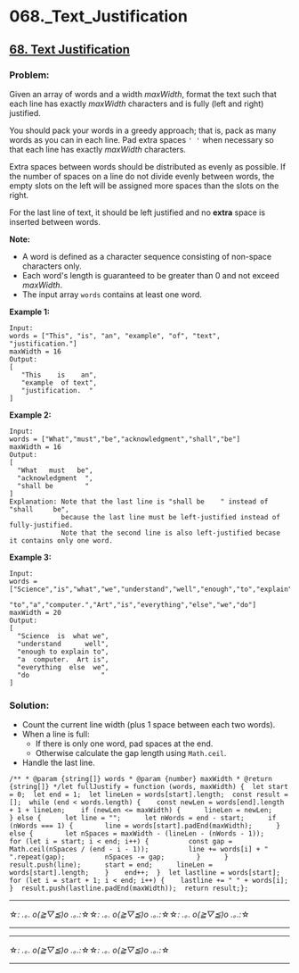 # 068._Text_Justification

## [68. Text Justification](https://leetcode.com/problems/text-justification/description/)

### Problem:

Given an array of words and a width *maxWidth*, format the text such that each line has exactly *maxWidth* characters and is fully (left and right) justified.

You should pack your words in a greedy approach; that is, pack as many words as you can in each line. Pad extra spaces `' '` when necessary so that each line has exactly *maxWidth* characters.

Extra spaces between words should be distributed as evenly as possible. If the number of spaces on a line do not divide evenly between words, the empty slots on the left will be assigned more spaces than the slots on the right.

For the last line of text, it should be left justified and no **extra** space is inserted between words.

**Note:**

- A word is defined as a character sequence consisting of non-space characters only.
- Each word's length is guaranteed to be greater than 0 and not exceed *maxWidth*.
- The input array `words` contains at least one word.

**Example 1:**

```
Input:
words = ["This", "is", "an", "example", "of", "text", "justification."]
maxWidth = 16
Output:
[
   "This    is    an",
   "example  of text",
   "justification.  "
]
```

**Example 2:**

```
Input:
words = ["What","must","be","acknowledgment","shall","be"]
maxWidth = 16
Output:
[
  "What   must   be",
  "acknowledgment  ",
  "shall be        "
]
Explanation: Note that the last line is "shall be    " instead of "shall     be",
             because the last line must be left-justified instead of fully-justified.
             Note that the second line is also left-justified becase it contains only one word.
```

**Example 3:**

```
Input:
words = ["Science","is","what","we","understand","well","enough","to","explain",
         "to","a","computer.","Art","is","everything","else","we","do"]
maxWidth = 20
Output:
[
  "Science  is  what we",
  "understand      well",
  "enough to explain to",
  "a  computer.  Art is",
  "everything  else  we",
  "do                  "
]
```

### Solution:

- Count the current line width (plus 1 space between each two words).
- When a line is full:
    - If there is only one word, pad spaces at the end.
    - Otherwise calculate the gap length using `Math.ceil`.
- Handle the last line.

```
/** * @param {string[]} words * @param {number} maxWidth * @return {string[]} */let fullJustify = function (words, maxWidth) {  let start = 0;  let end = 1;  let lineLen = words[start].length;  const result = [];  while (end < words.length) {    const newLen = words[end].length + 1 + lineLen;    if (newLen <= maxWidth) {      lineLen = newLen;    } else {      let line = "";      let nWords = end - start;      if (nWords === 1) {        line = words[start].padEnd(maxWidth);      } else {        let nSpaces = maxWidth - (lineLen - (nWords - 1));        for (let i = start; i < end; i++) {          const gap = Math.ceil(nSpaces / (end - i - 1));          line += words[i] + " ".repeat(gap);          nSpaces -= gap;        }      }      result.push(line);      start = end;      lineLen = words[start].length;    }    end++;  }  let lastline = words[start];  for (let i = start + 1; i < end; i++) {    lastline += " " + words[i];  }  result.push(lastline.padEnd(maxWidth));  return result;};
```

---

☆*: .｡. o(≧▽≦)o .｡.:*☆☆*: .｡. o(≧▽≦)o .｡.:*☆☆*: .｡. o(≧▽≦)o .｡.:*☆

---

---

☆*: .｡. o(≧▽≦)o .｡.:*☆☆*: .｡. o(≧▽≦)o .｡.:*☆

---

